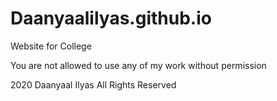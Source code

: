 # Daanyaalilyas.github.io
Website for College 














You are not allowed to use any of my work without permission 



2020 Daanyaal Ilyas All Rights Reserved
